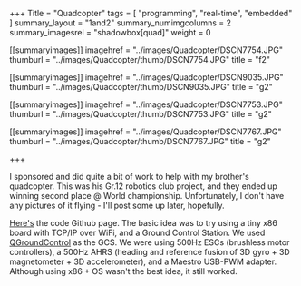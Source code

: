 +++
Title = "Quadcopter"
tags = [ "programming", "real-time", "embedded" ]
summary_layout = "1and2"
summary_numimgcolumns = 2
summary_imagesrel = "shadowbox[quad]"
weight = 0

[[summaryimages]]
imagehref = "../images/Quadcopter/DSCN7754.JPG"
thumburl = "../images/Quadcopter/thumb/DSCN7754.JPG"
title = "f2"

[[summaryimages]]
imagehref = "../images/Quadcopter/DSCN9035.JPG"
thumburl = "../images/Quadcopter/thumb/DSCN9035.JPG"
title = "g2"

[[summaryimages]]
imagehref = "../images/Quadcopter/DSCN7753.JPG"
thumburl = "../images/Quadcopter/thumb/DSCN7753.JPG"
title = "g2"

[[summaryimages]]
imagehref = "../images/Quadcopter/DSCN7767.JPG"
thumburl = "../images/Quadcopter/thumb/DSCN7767.JPG"
title = "g2"

+++
<p>I sponsored and did quite a bit of work to help with my brother's quadcopter. This was his Gr.12 robotics club project, and they ended up winning second place @ World championship. Unfortunately, I don't have any pictures of it flying - I'll post some up later, hopefully.</p>
<p><a href="https://github.com/larrykvit/Motion_Detection_Suite">Here's</a> the code Github page. The basic idea was to try using a tiny x86 board with TCP/IP over WiFi, and a Ground Control Station. We used <a href="http://qgroundcontrol.org/">QGroundControl</a> as the GCS. We were using 500Hz ESCs (brushless motor controllers), a 500Hz AHRS (heading and reference fusion of 3D gyro + 3D magnetometer + 3D accelerometer), and a Maestro USB-PWM adapter. Although using x86 + OS wasn't the best idea, it still worked.</p>
